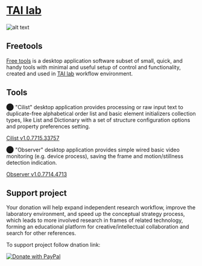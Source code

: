  #  [TAI lab](https://ladooniani.github.io/tailab/) 
 
 ![alt text](https://github.com/ladooniani/tailab/blob/master/assets/toy_artificial_intelligence_lab_logo.png)

## Freetools

[Free tools](https://github.com/ladooniani/freetools/releases) is a desktop application software subset of small, quick, and handy tools with minimal and useful setup of control and functionality, created and used in [TAI lab](https://ladooniani.github.io/tailab/) workflow environment.

## Tools

⬤ "Cilist" desktop application provides processing or raw input text to duplicate-free alphabetical order list and basic element initializers collection types, like List and Dictionary with a set of structure configuration options and property preferences setting.

[Cilist v1.0.7715.33757](https://github.com/ladooniani/freetools/releases/tag/1.0.7715.33757)

⬤ "Observer" desktop application provides simple wired basic video monitoring (e.g. device process), saving the frame and motion/stillness detection indication. 

[Observer v1.0.7714.4713](https://github.com/ladooniani/freetools/releases/tag/1.0.7721.35251)

## Support project

Your donation will help expand independent research workflow, improve the laboratory environment, and speed up the conceptual strategy process, which leads to more involved research in frames of related technology, forming an educational platform for creative/intellectual collaboration and search for other references.

To support project follow dnation link: 

<a href="https://www.paypal.com/cgi-bin/webscr?cmd=_s-xclick&hosted_button_id=GRGH6SL9EL72U">
  <img src="https://www.paypalobjects.com/en_US/i/btn/btn_donate_SM.gif" alt="Donate with PayPal" /><br><br>
</a>
